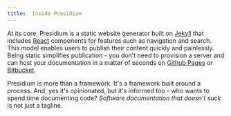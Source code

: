 ```yaml
---
title:  Inside Presidium
---
```

At its core, Presidium is a static website generator built on [Jekyll](https://jekyllrb.com/) that includes [React](https://facebook.github.io/react/) components for features such as navigation and search. This model enables users to publish their content quickly and painlessly. Being static simplifies publication - you don't need to provision a server and can host your documentation in a matter of seconds on [Github Pages](https://pages.github.com/) or [Bitbucket](https://pages.bitbucket.io/).

Presidium is more than a framework. It's a framework built around a process. And, yes it's opinionated, but it's informed too - who wants to spend time documenting code? *Software documentation that doesn't suck* is not just a tagline.
